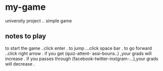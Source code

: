 # my-game
university project .. simple game 
## notes to play 
to start the game ..click enter .
to jump ...click space bar .
to go forward ..click right arrow .
if you get (quiz-attent- assi-bouns..) ,your grads will increase .
if you passes through (facebook-twitter-instgram-...),your grads will decrease .
